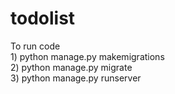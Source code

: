 # todolist
To run code<br />
1)
  python manage.py makemigrations<br />
2)
  python manage.py migrate<br />
3)
  python manage.py runserver<br />
